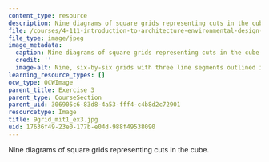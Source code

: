 ```yaml
---
content_type: resource
description: Nine diagrams of square grids representing cuts in the cube.
file: /courses/4-111-introduction-to-architecture-environmental-design-spring-2014/17636f4923e0177be04d988f49538090_9grid_mit1_ex3.jpg
file_type: image/jpeg
image_metadata:
  caption: Nine diagrams of square grids representing cuts in the cube.
  credit: ''
  image-alt: Nine, six-by-six grids with three line segments outlined in each.
learning_resource_types: []
ocw_type: OCWImage
parent_title: Exercise 3
parent_type: CourseSection
parent_uid: 306905c6-83d8-4a53-fff4-c4b8d2c72901
resourcetype: Image
title: 9grid_mit1_ex3.jpg
uid: 17636f49-23e0-177b-e04d-988f49538090
---
```

Nine diagrams of square grids representing cuts in the cube.

